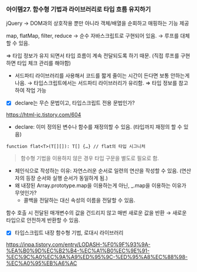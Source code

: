 ### 아이템27. 함수형 기법과 라이브러리로 타입 흐름 유지하기

jQuery → DOM과의 상호작용 뿐만 아니라 객체/배열을 순회하고 매핑하는 기능 제공

map, flatMap, filter, reduce → 순수 자바스크립트로 구현되어 있음. → 루프를 대체할 수 있음.

⇒ 타입 정보가 유지 되면서 타입 흐름이 계속 전달되도록 하기 때문. (직접 루프를 구현하면 타입 체크 관리를 해야함)

- 서드파티 라이브러리를 사용해서 코드를 짧게 줄이는 시간이 든다면 보통 안하는게 나음. → 타입스크립트에서는 서드파티 라이브러리가 유리함. ⇒ 타입 정보를 참고하여 작업 가능
- [x] declare는 무슨 문법이고, 타입스크립트 전용 문법인가?

https://html-jc.tistory.com/604

- declare: 이미 정의된 변수나 함수를 재정의할 수 있음. (타입까지 재정의 할 수 있음)

```tsx
function flat<T>(T[][]): T[] {…} // flat의 타입 시그니처
```

> 함수형 기법을 이용하지 않은 경우 타입 구문을 별도로 필요로 함.

- 체인식으로 작성하는 이유: 자연스러운 순서로 일련의 연산을 작성할 수 있음. (연산자의 등장 순서와 실행 순서가 동일하게 됨.)
- 왜 내장된 Array.prototype.map을 이용하는게 아닌, \_.map을 이용하는 이유가 무엇인가?
  - 콜백을 전달하는 대신 속성의 이름을 전달할 수 있음.

함수 호출 시 전달된 매개변수의 값을 건드리지 않고 매번 새로운 값을 반환 → 새로운 타입으로 안전하게 반환할 수 있음.

- [x] 타입스크립트 내장 함수형 기법, 로대시 라이브러리

https://inpa.tistory.com/entry/LODASH-%F0%9F%93%9A-%EA%B0%9D%EC%B2%B4-%EC%A1%B0%EC%9E%91-%EC%9C%A0%EC%9A%A9%ED%95%9C-%ED%95%A8%EC%88%98-%EC%A0%95%EB%A6%AC
